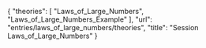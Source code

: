 {
    "theories": [
        "Laws_of_Large_Numbers",
        "Laws_of_Large_Numbers_Example"
    ],
    "url": "entries/laws_of_large_numbers/theories",
    "title": "Session Laws_of_Large_Numbers"
}